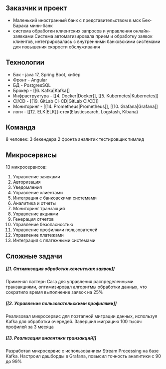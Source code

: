 ## Заказчик и проект
- Маленький иностранный банк с представительством в мск Бек-Барака мини-банк
- система обработки клиентских запросов и управления онлайн-заявками
Система автоматизировала прием и обработку заявок клиентов, интегрировалась с внутренними банковскими системами для повышения скорости обслуживания
## Технологии 
- Бэк - java 17, Spring Boot, хибер
- Фронт - Angular 
- БД - PostgresSQL
- Брокер - [[6. Kafka|Kafka]]
- Инфраструктура - [[4. Docker|Docker]], [[5. Kubernetes|Kubernetes]]
- CI/CD - [[19. GitLab CI-CD|GitLab CI/CD]]
- Мониторинг - [[14. Prometheus|Prometheus]], [[10. Grafana|Grafana]]
- логи - [[12. ELK|ELK]]-стек(Elasticsearch, Logstash, Kibana)
## Команда
8 человек: 
	3 бекендера 
	2 фронта
	аналитик
	тестировщик
	тимлид
## Микросервисы
13 микросервисов:
1. Управление заявками 
2. Авторизация 
3. Уведомления
4. Управление клиентами
5. Интеграция с банковскими системами 
6. Аналитика и отчеты 
7. Мониторинг транзакций
8. Управление акциями
9. Генерация отчетов
10. Управление безопасностью 
11. Управление профилями пользователей 
12. Управление платежами 
13. Интеграция с платежными системами
## Сложные задачи
##### [[1. Оптимизация обработки клиентских заявок]]
Применял паттерн Сага для управления распределенными транзакциями, оптимизировал алгоритмы обработки данных, что сократило время выполнение заявок на 25%
##### [[2. Управление пользовательскими профилями]]
Реализовал микросервис для поэтапной миграции данных, используя Kafka для обработки очередей. Завершил миграцию 100 тысяч профилей за 3 месяца
##### [[3. Реализация аналитики транзакций]]
Разработал микросервис с использованием Stream Processing на базе Kafka. Настроил дашборды в Grafana, повысил точность аналитики с 90 до 99%